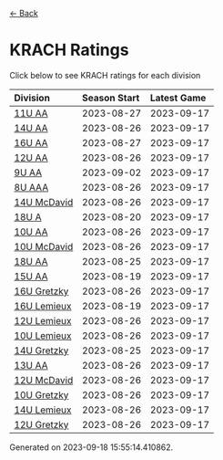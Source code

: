 [<- Back](../readme.md)
# KRACH Ratings
Click below to see KRACH ratings for each division

| Division | Season Start | Latest Game |
| :-- | :-- | :-- |
| [11U AA](11U-AA-ratings.md) | 2023-08-27 | 2023-09-17 |
| [14U AA](14U-AA-ratings.md) | 2023-08-26 | 2023-09-17 |
| [16U AA](16U-AA-ratings.md) | 2023-08-27 | 2023-09-17 |
| [12U AA](12U-AA-ratings.md) | 2023-08-26 | 2023-09-17 |
| [9U AA](9U-AA-ratings.md) | 2023-09-02 | 2023-09-17 |
| [8U AAA](8U-AAA-ratings.md) | 2023-08-26 | 2023-09-17 |
| [14U McDavid](14U-McDavid-ratings.md) | 2023-08-26 | 2023-09-17 |
| [18U A](18U-A-ratings.md) | 2023-08-20 | 2023-09-17 |
| [10U AA](10U-AA-ratings.md) | 2023-08-26 | 2023-09-17 |
| [10U McDavid](10U-McDavid-ratings.md) | 2023-08-26 | 2023-09-17 |
| [18U AA](18U-AA-ratings.md) | 2023-08-25 | 2023-09-17 |
| [15U AA](15U-AA-ratings.md) | 2023-08-19 | 2023-09-17 |
| [16U Gretzky](16U-Gretzky-ratings.md) | 2023-08-26 | 2023-09-17 |
| [16U Lemieux](16U-Lemieux-ratings.md) | 2023-08-19 | 2023-09-17 |
| [12U Lemieux](12U-Lemieux-ratings.md) | 2023-08-26 | 2023-09-17 |
| [10U Lemieux](10U-Lemieux-ratings.md) | 2023-08-26 | 2023-09-17 |
| [14U Gretzky](14U-Gretzky-ratings.md) | 2023-08-25 | 2023-09-17 |
| [13U AA](13U-AA-ratings.md) | 2023-08-26 | 2023-09-17 |
| [12U McDavid](12U-McDavid-ratings.md) | 2023-08-26 | 2023-09-17 |
| [10U Gretzky](10U-Gretzky-ratings.md) | 2023-08-26 | 2023-09-17 |
| [14U Lemieux](14U-Lemieux-ratings.md) | 2023-08-26 | 2023-09-17 |
| [12U Gretzky](12U-Gretzky-ratings.md) | 2023-08-26 | 2023-09-17 |

Generated on 2023-09-18 15:55:14.410862.
